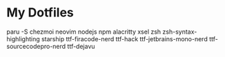 My Dotfiles
===========

paru -S chezmoi neovim nodejs npm alacritty xsel zsh zsh-syntax-highlighting starship ttf-firacode-nerd ttf-hack ttf-jetbrains-mono-nerd ttf-sourcecodepro-nerd ttf-dejavu
